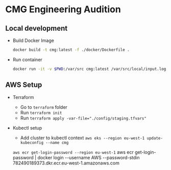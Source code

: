 # CMG Engineering Audition

## Local development

- Build Docker Image
    ```bash
    docker build -t cmg:latest -f ./docker/Dockerfile .
    ```
- Run container
    ```bash
    docker run -it -v $PWD:/var/src cmg:latest /var/src/local/input.log
    ```
  
## AWS Setup

- Terraform
  - Go to `terraform` folder
  - Run `terraform init`
  - Run `terraform apply -var-file="./config/staging.tfvars"`
- Kubectl setup
  - Add cluster to kubectl context `aws eks --region eu-west-1 update-kubeconfig --name cmg`
  
  
  `aws ecr get-login-password --region eu-west-1`
  aws ecr get-login-password | docker login --username AWS --password-stdin 782490189373.dkr.ecr.eu-west-1.amazonaws.com